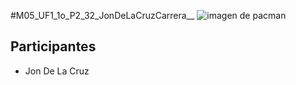
#M05_UF1_1o_P2_32_JonDeLaCruzCarrera__
![imagen de pacman](https://cloudfront-eu-central-1.images.arcpublishing.com/prisa/U55KB44VIO43FECCAMOE5UAB5Q.jpg)
## Participantes
 - Jon De La Cruz
